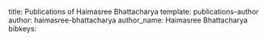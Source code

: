 title: Publications of Haimasree Bhattacharya
template: publications-author
author: haimasree-bhattacharya
author_name: Haimasree Bhattacharya
bibkeys: 
